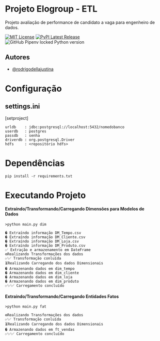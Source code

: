 
# Projeto Elogroup - ETL

Projeto avaliação de performance de candidato a vaga para engenheiro de dados.




[![MIT License](https://img.shields.io/badge/License-MIT-green.svg)](https://choosealicense.com/licenses/mit/)
[![PyPI Latest Release](https://img.shields.io/pypi/v/pandas.svg)](https://pypi.org/project/pandas/)
![GitHub Pipenv locked Python version](https://img.shields.io/github/pipenv/locked/python-version/2/2?label=Python%203.8&style=plastic)
## Autores

- [@rodrigodellajustina](https://github.com/rodrigodellajustina/)


# Configuração

## settings.ini

[setproject]
```
urldb    : jdbc:postgresql://localhost:5432/nomedobanco
userdb   : postgres
passdb   : senha
driverdb : org.postgresql.Driver
hdfs     : <repositório hdfs>
```

# Dependências
```
pip install -r requirements.txt
```

# Executando Projeto

#### Extraíndo/Transformando/Carregando Dimensões para Modelos de Dados

```
>python main.py dim
```
```
� Extraíndo informação DM_Tempo.csv
� Extraíndo informação DM_Cliente.csv
� Extraíndo informação DM_Loja.csv
� Extraíndo informação DM_Produto.csv
✅ Extração e armazenamento em DateFrame
⚙️Realizando Transformações dos dados
✅✅ Transformação conluída
⏳️Realizando Carregando dos dados Dimensionais
� Armazenando dados em dim_tempo
� Armazenando dados em dim_cliente
� Armazenando dados em dim_loja
� Armazenando dados em dim_produto
✅✅✅ Carregamento concluído
```


#### Extraíndo/Transformando/Carregando Entidades Fatos
```
>python main.py fat
```

```
⚙️Realizando Transformações dos dados
✅✅ Transformação conluída
⏳️Realizando Carregando dos dados Dimensionais
� Armazenando dados em ft_vendas
✅✅✅ Carregamento concluído
```